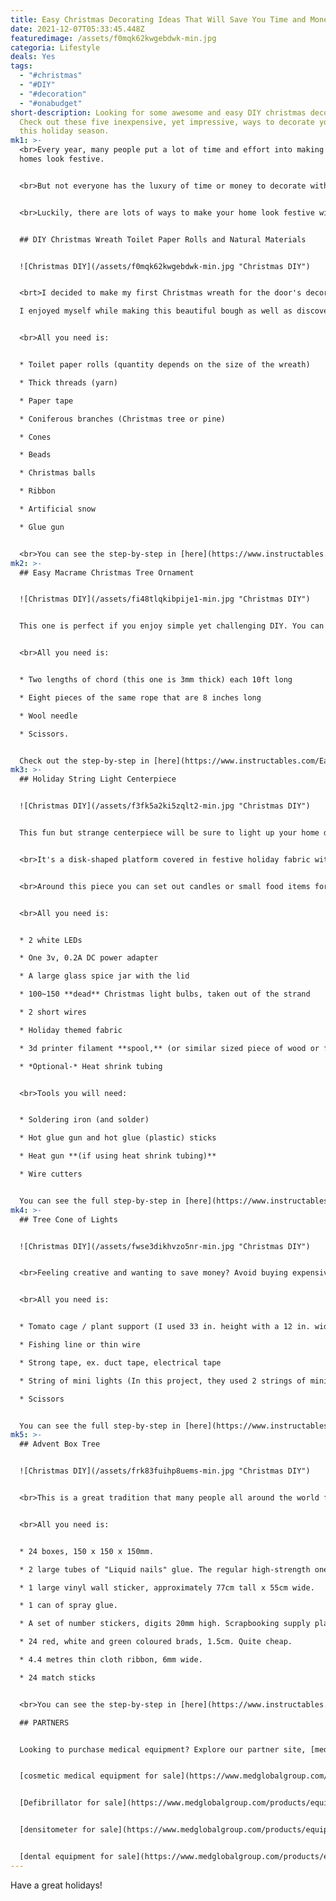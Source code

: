 ```yaml
---
title: Easy Christmas Decorating Ideas That Will Save You Time and Money
date: 2021-12-07T05:33:45.448Z
featuredimage: /assets/f0mqk62kwgebdwk-min.jpg
categoria: Lifestyle
deals: Yes
tags:
  - "#christmas"
  - "#DIY"
  - "#decoration"
  - "#onabudget"
short-description: Looking for some awesome and easy DIY christmas decorations?
  Check out these five inexpensive, yet impressive, ways to decorate your home
  this holiday season.
mk1: >-
  <br>Every year, many people put a lot of time and effort into making their
  homes look festive.


  <br>But not everyone has the luxury of time or money to decorate with expensive Christmas decorations.


  <br>Luckily, there are lots of ways to make your home look festive without spending a lot of money on decorations. By using inexpensive items from around the house, you can have plenty of beautiful options for holiday decoration that won't break the bank! Here are five great choices...<br>


  ## DIY Christmas Wreath Toilet Paper Rolls and Natural Materials


  ![Christmas DIY](/assets/f0mqk62kwgebdwk-min.jpg "Christmas DIY")


  <brt>I decided to make my first Christmas wreath for the door's decoration following an instructables tutorial. I used natural materials (branches and cones) that were attached in an interesting way with toilet paper rolls! It was exciting because it felt like a new challenge every time I went outside with paint or glue gun...

  I enjoyed myself while making this beautiful bough as well as discovering what other creative things can be done by following simple rules


  <br>All you need is:


  * Toilet paper rolls (quantity depends on the size of the wreath)

  * Thick threads (yarn)

  * Paper tape

  * Coniferous branches (Christmas tree or pine)

  * Cones

  * Beads

  * Christmas balls

  * Ribbon

  * Artificial snow

  * Glue gun


  <br>You can see the step-by-step in [here](https://www.instructables.com/DIY-Christmas-Wreath-Toilet-Paper-Rolls-and-Natura/)
mk2: >-
  ## Easy Macrame Christmas Tree Ornament


  ![Christmas DIY](/assets/fi48tlqkibpije1-min.jpg "Christmas DIY")


  This one is perfect if you enjoy simple yet challenging DIY. You can even do some beautiful designs after christmas season is over to decorate your entire house


  <br>All you need is:


  * Two lengths of chord (this one is 3mm thick) each 10ft long

  * Eight pieces of the same rope that are 8 inches long

  * Wool needle

  * Scissors.


  Check out the step-by-step in [here](https://www.instructables.com/Easy-Macrame-Christmas-Tree-Ornament/)
mk3: >-
  ## Holiday String Light Centerpiece


  ![Christmas DIY](/assets/f3fk5a2ki5zqlt2-min.jpg "Christmas DIY")


  This fun but strange centerpiece will be sure to light up your home during the holidays. 


  <br>It's a disk-shaped platform covered in festive holiday fabric with an illuminated glass jar at its center, which houses old Christmas lights! 


  <br>Around this piece you can set out candles or small food items for ambiance while sitting by candlelight - what better way is there?.


  <br>All you need is:


  * 2 white LEDs

  * One 3v, 0.2A DC power adapter

  * A large glass spice jar with the lid

  * 100~150 **dead** Christmas light bulbs, taken out of the strand

  * 2 short wires

  * Holiday themed fabric

  * 3d printer filament **spool,** (or similar sized piece of wood or foam)

  * *Optional-* Heat shrink tubing


  <br>Tools you will need:


  * Soldering iron (and solder)

  * Hot glue gun and hot glue (plastic) sticks

  * Heat gun **(if using heat shrink tubing)**

  * Wire cutters


  You can see the full step-by-step in [here](https://www.instructables.com/Holiday-String-Light-Centerpiece/)
mk4: >-
  ## Tree Cone of Lights


  ![Christmas DIY](/assets/fwse3dikhvzo5nr-min.jpg "Christmas DIY")


  <br>Feeling creative and wanting to save money? Avoid buying expensive Christmas outdoor decoration this year by doing it yourself!


  <br>All you need is:


  * Tomato cage / plant support (I used 33 in. height with a 12 in. width)

  * Fishing line or thin wire

  * Strong tape, ex. duct tape, electrical tape

  * String of mini lights (In this project, they used 2 strings of mini lights of 100 count)

  * Scissors


  You can see the full step-by-step in [here](https://www.instructables.com/Tree-Cone-of-Lights/)
mk5: >-
  ## Advent Box Tree


  ![Christmas DIY](/assets/frk83fuihp8uems-min.jpg "Christmas DIY")


  <br>This is a great tradition that many people all around the world follow, and it's been done for centuries. The idea behind this custom of opening doors on Christmas Eve or day to find small treasures inside has always intrigued me because they help kids keep excitement high as we get closer and nearer our ultimate goal: celebrating Jesus' birth!


  <br>All you need is:


  * 24 boxes, 150 x 150 x 150mm.

  * 2 large tubes of "Liquid nails" glue. The regular high-strength one works very well.

  * 1 large vinyl wall sticker, approximately 77cm tall x 55cm wide. 

  * 1 can of spray glue.

  * A set of number stickers, digits 20mm high. Scrapbooking supply places have these.

  * 24 red, white and green coloured brads, 1.5cm. Quite cheap.

  * 4.4 metres thin cloth ribbon, 6mm wide. 

  * 24 match sticks


  <br>You can see the step-by-step in [here](https://www.instructables.com/Advent-box-tree/)

  ## PARTNERS


  Looking to purchase medical equipment? Explore our partner site, [medglobalgroup.com](medglobalgroup.com), for a wide range of options tailored to your needs.


  [cosmetic medical equipment for sale](https://www.medglobalgroup.com/products/equipment/cosmetic)


  [Defibrillator for sale](https://www.medglobalgroup.com/products/equipment/defibrillators)


  [densitometer for sale](https://www.medglobalgroup.com/products/equipment/densitometers)


  [dental equipment for sale](https://www.medglobalgroup.com/products/equipment/dental)
---
```

Have a great holidays!